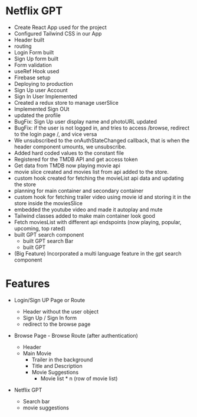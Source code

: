 # Netflix GPT

- Create React App used for the project
- Configured Tailwind CSS in our App
- Header built
- routing 
- Login Form built
- Sign Up form built
- Form validation
- useRef Hook used
- Firebase setup
- Deploying to production
- Sign Up user Account
- Sign In User Implemented
- Created a redux store to manage userSlice
- Implemented Sign OUt
- updated the profile
- BugFix: Sign Up user display name and photoURL updated
- BugFix: if the user is not logged in, and tries to access /browse, redirect to the login page /, and vice versa
- We unsubscribed to the onAuthStateChanged callback, that is when the header component umounts, we unsubscribe.
- Added hard coded values to the constant file
- Registered for the TMDB API and get access token
- Get data from TMDB now playing movie api
- movie slice created and movies list from api added to the store.
- custom hook created for fetching the movieList api data and updating the store
- planning for main container and secondary container
- custom hook for fetching trailer video using movie id and storing it in the store inside the moviesSlice
- embedded the youtube video and made it autoplay and mute
- Tailwind classes added to make main container look good
- Fetch moviesList with different api endspoints (now playing, popular, upcoming, top rated)
- built GPT search component
    - built GPT search Bar
    - built GPT 
- (Big Feature) Incorporated a multi language feature in the gpt search component

# Features

- Login/Sign UP Page or Route

  - Header without the user object
  - Sign Up / Sign In form
  - redirect to the browse page

- Browse Page - Browse Route (after authentication)

  - Header
  - Main Movie
    - Trailer in the background
    - Title and Description
    - Movie Suggestions
      - Movie list \* n (row of movie list)

- Netflix GPT
  - Search bar
  - movie suggestions
